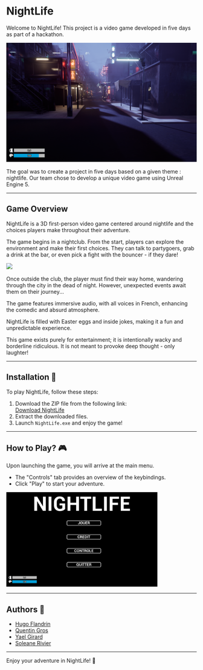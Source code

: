 # NightLife

Welcome to NightLife! This project is a video game developed in five days as part of a hackathon.

<img src="img/NightLife.png" width="800" />

The goal was to create a project in five days based on a given theme : nightlife. Our team chose to develop a unique video game using Unreal Engine 5.

---

## Game Overview

NightLife is a 3D first-person video game centered around nightlife and the choices players make throughout their adventure. 

The game begins in a nightclub. From the start, players can explore the environment and make their first choices. They can talk to partygoers, grab a drink at the bar, or even pick a fight with the bouncer - if they dare!

<img src="img/NightClub.png" width="400" />

Once outside the club, the player must find their way home, wandering through the city in the dead of night. However, unexpected events await them on their journey...

The game features immersive audio, with all voices in French, enhancing the comedic and absurd atmosphere.

NightLife is filled with Easter eggs and inside jokes, making it a fun and unpredictable experience. 

This game exists purely for entertainment; it is intentionally wacky and borderline ridiculous. It is not meant to provoke deep thought - only laughter!

---

## Installation 🔧

To play NightLife, follow these steps:

1. Download the ZIP file from the following link:  
   [Download NightLife](https://drive.google.com/drive/folders/1wRY7lEiEhzWeysjI27b1hX6zzoCVHqxm?usp=sharing)
2. Extract the downloaded files.
3. Launch `NightLife.exe` and enjoy the game!

---

## How to Play? 🎮

Upon launching the game, you will arrive at the main menu. 
- The "Controls" tab provides an overview of the keybindings.
- Click "Play" to start your adventure.

<img src="img/MainMenu.png" width="400" />

---

## Authors 👥

- [Hugo Flandrin](https://github.com/HugoFlandrin)
- [Quentin Gros](https://github.com/quent1grs)
- [Yael Girard](https://github.com/3Mcrystal)
- [Soleane Rivier](https://github.com/Talienhyung)

---

Enjoy your adventure in NightLife! 🌙

